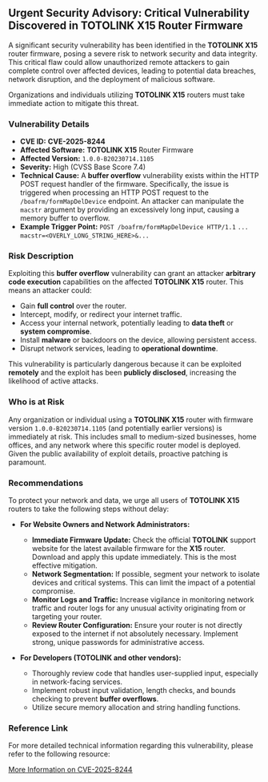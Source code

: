 ## Urgent Security Advisory: Critical Vulnerability Discovered in TOTOLINK X15 Router Firmware

A significant security vulnerability has been identified in the **TOTOLINK X15** router firmware, posing a severe risk to network security and data integrity. This critical flaw could allow unauthorized remote attackers to gain complete control over affected devices, leading to potential data breaches, network disruption, and the deployment of malicious software.

Organizations and individuals utilizing **TOTOLINK X15** routers must take immediate action to mitigate this threat.

### Vulnerability Details

*   **CVE ID:** **CVE-2025-8244**
*   **Affected Software:** **TOTOLINK X15** Router Firmware
*   **Affected Version:** `1.0.0-B20230714.1105`
*   **Severity:** High (CVSS Base Score 7.4)
*   **Technical Cause:** A **buffer overflow** vulnerability exists within the HTTP POST request handler of the firmware. Specifically, the issue is triggered when processing an HTTP POST request to the `/boafrm/formMapDelDevice` endpoint. An attacker can manipulate the `macstr` argument by providing an excessively long input, causing a memory buffer to overflow.
*   **Example Trigger Point:**
    `POST /boafrm/formMapDelDevice HTTP/1.1`
    `...`
    `macstr=<OVERLY_LONG_STRING_HERE>&...`

### Risk Description

Exploiting this **buffer overflow** vulnerability can grant an attacker **arbitrary code execution** capabilities on the affected **TOTOLINK X15** router. This means an attacker could:
*   Gain **full control** over the router.
*   Intercept, modify, or redirect your internet traffic.
*   Access your internal network, potentially leading to **data theft** or **system compromise**.
*   Install **malware** or backdoors on the device, allowing persistent access.
*   Disrupt network services, leading to **operational downtime**.

This vulnerability is particularly dangerous because it can be exploited **remotely** and the exploit has been **publicly disclosed**, increasing the likelihood of active attacks.

### Who is at Risk

Any organization or individual using a **TOTOLINK X15** router with firmware version `1.0.0-B20230714.1105` (and potentially earlier versions) is immediately at risk. This includes small to medium-sized businesses, home offices, and any network where this specific router model is deployed. Given the public availability of exploit details, proactive patching is paramount.

### Recommendations

To protect your network and data, we urge all users of **TOTOLINK X15** routers to take the following steps without delay:

*   **For Website Owners and Network Administrators:**
    *   **Immediate Firmware Update:** Check the official **TOTOLINK** support website for the latest available firmware for the **X15** router. Download and apply this update immediately. This is the most effective mitigation.
    *   **Network Segmentation:** If possible, segment your network to isolate devices and critical systems. This can limit the impact of a potential compromise.
    *   **Monitor Logs and Traffic:** Increase vigilance in monitoring network traffic and router logs for any unusual activity originating from or targeting your router.
    *   **Review Router Configuration:** Ensure your router is not directly exposed to the internet if not absolutely necessary. Implement strong, unique passwords for administrative access.

*   **For Developers (TOTOLINK and other vendors):**
    *   Thoroughly review code that handles user-supplied input, especially in network-facing services.
    *   Implement robust input validation, length checks, and bounds checking to prevent **buffer overflows**.
    *   Utilize secure memory allocation and string handling functions.

### Reference Link

For more detailed technical information regarding this vulnerability, please refer to the following resource:

[More Information on CVE-2025-8244](https://github.com/panda666-888/vuls/blob/main/totolink/x15/formMapDelDevice.md)